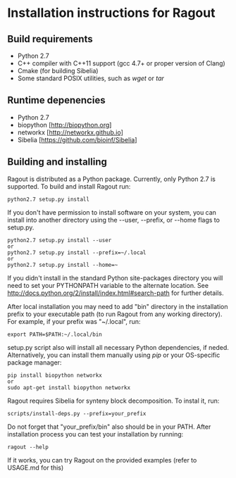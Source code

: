 Installation instructions for Ragout
====================================


Build requirements
------------------
* Python 2.7
* C++ compiler with C++11 support (gcc 4.7+ or proper version of Clang)
* Cmake (for building Sibelia)
* Some standard POSIX utilities, such as *wget* or *tar*


Runtime depenencies
-------------------

* Python 2.7
* biopython [http://biopython.org]
* networkx [http://networkx.github.io]
* Sibelia [https://github.com/bioinf/Sibelia]


Building and installing
-----------------------

Ragout is distributed as a Python package. Currently, only Python 2.7
is supported. To build and install Ragout run:

	python2.7 setup.py install

If you don't have permission to install software on your system, you can 
install into another directory using the --user, --prefix, or --home flags to setup.py.

	python2.7 setup.py install --user
	or
	python2.7 setup.py install --prefix=~/.local
	or
	python2.7 setup.py install --home=~

If you didn't install in the standard Python site-packages directory you will 
need to set your PYTHONPATH variable to the alternate location. 
See http://docs.python.org/2/install/index.html#search-path for further details.

After local installation you may need to add "bin" directory
in the installation prefix to your executable path (to run Ragout 
from any working directory). For example, if your prefix was "~/.local", run:

	export PATH=$PATH:~/.local/bin

setup.py script also will install all necessary Python dependencies, if neded.
Alternatively, you can install them manually using *pip* or your OS-specific
package manager:

	pip install biopython networkx
	or
	sudo apt-get install biopython networkx


Ragout requires Sibelia for synteny block decomposition.
To instal it, run:

	scripts/install-deps.py --prefix=your_prefix

Do not forget that "your_prefix/bin" also should be in your PATH.
After installation process you can test your installation by running:

	ragout --help

If it works, you can try Ragout on the provided examples (refer to USAGE.md for this)